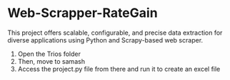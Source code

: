 # Web-Scrapper-RateGain
This project offers scalable, configurable, and precise data extraction for diverse applications using Python and Scrapy-based web scraper.

1. Open the Trios folder
2. Then, move to samash
3. Access the project.py file from there and run it to create an excel file
